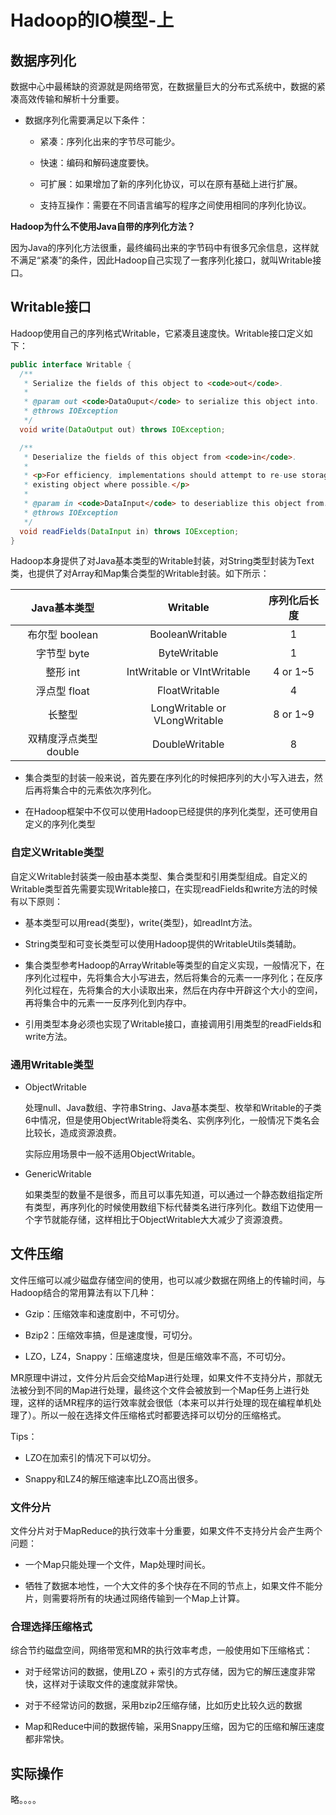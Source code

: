 # Hadoop的IO模型-上

## 数据序列化

数据中心中最稀缺的资源就是网络带宽，在数据量巨大的分布式系统中，数据的紧凑高效传输和解析十分重要。

- 数据序列化需要满足以下条件：

    - 紧凑：序列化出来的字节尽可能少。

    - 快速：编码和解码速度要快。

    - 可扩展：如果增加了新的序列化协议，可以在原有基础上进行扩展。

    - 支持互操作：需要在不同语言编写的程序之间使用相同的序列化协议。


**Hadoop为什么不使用Java自带的序列化方法？**

因为Java的序列化方法很重，最终编码出来的字节码中有很多冗余信息，这样就不满足“紧凑”的条件，因此Hadoop自己实现了一套序列化接口，就叫Writable接口。

## Writable接口

Hadoop使用自己的序列格式Writable，它紧凑且速度快。Writable接口定义如下：
```java
public interface Writable {
  /** 
   * Serialize the fields of this object to <code>out</code>.
   * 
   * @param out <code>DataOuput</code> to serialize this object into.
   * @throws IOException
   */
  void write(DataOutput out) throws IOException;

  /** 
   * Deserialize the fields of this object from <code>in</code>.  
   * 
   * <p>For efficiency, implementations should attempt to re-use storage in the 
   * existing object where possible.</p>
   * 
   * @param in <code>DataInput</code> to deseriablize this object from.
   * @throws IOException
   */
  void readFields(DataInput in) throws IOException;
}
```

Hadoop本身提供了对Java基本类型的Writable封装，对String类型封装为Text类，也提供了对Array和Map集合类型的Writable封装。如下所示：

| Java基本类型 | Writable | 序列化后长度 |
|:-----------:|:--------:|:-----------:|
| 布尔型 boolean | BooleanWritable | 1 |
| 字节型 byte | ByteWritable | 1 |
| 整形 int | IntWritable or VIntWritable | 4 or 1~5 |
| 浮点型 float | FloatWritable | 4 |
| 长整型 | LongWritable or VLongWritable | 8 or 1~9 |
| 双精度浮点类型 double | DoubleWritable | 8 |

- 集合类型的封装一般来说，首先要在序列化的时候把序列的大小写入进去，然后再将集合中的元素依次序列化。

- 在Hadoop框架中不仅可以使用Hadoop已经提供的序列化类型，还可使用自定义的序列化类型

### 自定义Writable类型

自定义Writable封装类一般由基本类型、集合类型和引用类型组成。自定义的Writable类型首先需要实现Writable接口，在实现readFields和write方法的时候有以下原则：

- 基本类型可以用read{类型}，write{类型}，如readInt方法。

- String类型和可变长类型可以使用Hadoop提供的WritableUtils类辅助。

- 集合类型参考Hadoop的ArrayWritable等类型的自定义实现，一般情况下，在序列化过程中，先将集合大小写进去，然后将集合的元素一一序列化；在反序列化过程在，先将集合的大小读取出来，然后在内存中开辟这个大小的空间，再将集合中的元素一一反序列化到内存中。

- 引用类型本身必须也实现了Writable接口，直接调用引用类型的readFields和write方法。

### 通用Writable类型 

- ObjectWritable

    处理null、Java数组、字符串String、Java基本类型、枚举和Writable的子类6中情况，但是使用ObjectWritable将类名、实例序列化，一般情况下类名会比较长，造成资源浪费。

    实际应用场景中一般不适用ObjectWritable。

- GenericWritable

    如果类型的数量不是很多，而且可以事先知道，可以通过一个静态数组指定所有类型，再序列化的时候使用数组下标代替类名进行序列化。数组下边使用一个字节就能存储，这样相比于ObjectWritable大大减少了资源浪费。


## 文件压缩

文件压缩可以减少磁盘存储空间的使用，也可以减少数据在网络上的传输时间，与Hadoop结合的常用算法有以下几种：

- Gzip：压缩效率和速度剧中，不可切分。

- Bzip2：压缩效率搞，但是速度慢，可切分。

- LZO，LZ4，Snappy：压缩速度块，但是压缩效率不高，不可切分。

MR原理中讲过，文件分片后会交给Map进行处理，如果文件不支持分片，那就无法被分到不同的Map进行处理，最终这个文件会被放到一个Map任务上进行处理，这样的话MR程序的运行效率就会很低（本来可以并行处理的现在编程单机处理了）。所以一般在选择文件压缩格式时都要选择可以切分的压缩格式。

Tips：

- LZO在加索引的情况下可以切分。

- Snappy和LZ4的解压缩速率比LZO高出很多。

### 文件分片

文件分片对于MapReduce的执行效率十分重要，如果文件不支持分片会产生两个问题：

- 一个Map只能处理一个文件，Map处理时间长。

- 牺牲了数据本地性，一个大文件的多个快存在不同的节点上，如果文件不能分片，则需要将所有的块通过网络传输到一个Map上计算。

### 合理选择压缩格式

综合节约磁盘空间，网络带宽和MR的执行效率考虑，一般使用如下压缩格式：

- 对于经常访问的数据，使用LZO + 索引的方式存储，因为它的解压速度非常快，这样对于读取文件的速度就非常快。

- 对于不经常访问的数据，采用bzip2压缩存储，比如历史比较久远的数据

- Map和Reduce中间的数据传输，采用Snappy压缩，因为它的压缩和解压速度都非常快。

## 实际操作

略。。。。